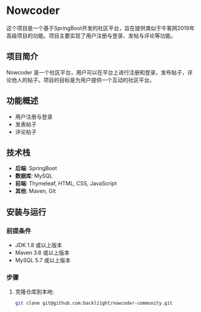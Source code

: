 # Nowcoder

这个项目是一个基于SpringBoot开发的社区平台，旨在提供类似于牛客网2019年高级项目的功能。项目主要实现了用户注册与登录、发帖与评论等功能。

## 项目简介

Nowcoder 是一个社区平台，用户可以在平台上进行注册和登录，发布帖子，评论他人的帖子。项目的目标是为用户提供一个互动的社区平台。

## 功能概述

- 用户注册与登录
- 发表帖子
- 评论帖子

## 技术栈

- **后端**: SpringBoot
- **数据库**: MySQL
- **前端**: Thymeleaf, HTML, CSS, JavaScript
- **其他**: Maven, Git

## 安装与运行

### 前提条件

- JDK 1.8 或以上版本
- Maven 3.6 或以上版本
- MySQL 5.7 或以上版本

### 步骤

1. 克隆仓库到本地:

   ```bash
   git clone git@github.com:backli1ght/nowcoder-community.git
